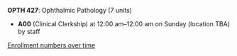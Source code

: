 **OPTH 427**: Ophthalmic Pathology (7 units)

- **A00** (Clinical Clerkship) at 12:00 am–12:00 am on Sunday (location TBA) by staff

[Enrollment numbers over time](./OPTH427.tsv)
